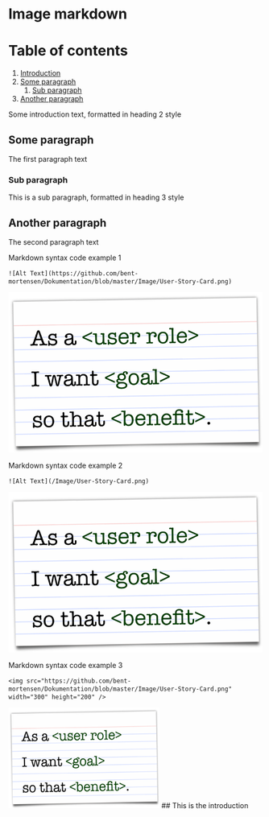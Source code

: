 # Image markdown

# Table of contents
1. [Introduction](#introduction)
2. [Some paragraph](#paragraph1)
    1. [Sub paragraph](#subparagraph1)
3. [Another paragraph](#paragraph2)


Some introduction text, formatted in heading 2 style

## Some paragraph <a name="paragraph1"></a>
The first paragraph text

### Sub paragraph <a name="subparagraph1"></a>
This is a sub paragraph, formatted in heading 3 style

## Another paragraph <a name="paragraph2"></a>
The second paragraph text


Markdown syntax  code example 1
```
![Alt Text](https://github.com/bent-mortensen/Dokumentation/blob/master/Image/User-Story-Card.png)
```
![Alt Text](https://github.com/bent-mortensen/Dokumentation/blob/master/Image/User-Story-Card.png)

Markdown syntax  code example 2
```
![Alt Text](/Image/User-Story-Card.png)
```
![Alt Text](/Image/User-Story-Card.png)

Markdown syntax  code example 3
```
<img src="https://github.com/bent-mortensen/Dokumentation/blob/master/Image/User-Story-Card.png" width="300" height="200" />
```
<img src="https://github.com/bent-mortensen/Dokumentation/blob/master/Image/User-Story-Card.png" width="300" height="200" />
## This is the introduction <a name="introduction"></a>
